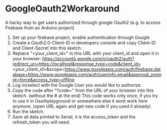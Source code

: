 # GoogleOauth2Workaround
A hacky way to get users authorized through google Oauth2 (e.g. to access Firebase from an Arduino project)

1. Set up your firebase project, enable authentication through Google
2. Create a Oauth2.0-Client-ID in developers console and copy Client-ID and Client-Secret into this sketch.
3. Replace "<your_client_id>" in this URL with your client_id and open it in your browser:
    https://accounts.google.com/o/oauth2/auth?redirect_uri=https://localhost&response_type=code&client_id=<your_client_id>&scope=https://www.googleapis.com/auth/firebase.database+https://www.googleapis.com/auth/userinfo.email&approval_prompt=force&access_type=offline
4. Log-in/select with the Google User you would like to authorize.
5. Copy the code after "?code=" from the URL of your browser into this sketch. (without the # at the end)
    This code works only once, if you try to use it in Oauthplayground or somewhere else it wont work here anymore.
    (open URL again and get new code if you used it already)
4. Run the sketch.
5. Save all data printed to Serial, it is the access_token and the refresh_token you will need.
